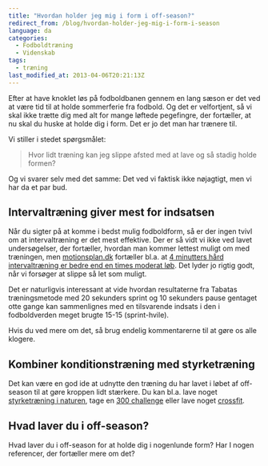 ```yaml
---
title: "Hvordan holder jeg mig i form i off-season?"
redirect_from: /blog/hvordan-holder-jeg-mig-i-form-i-season
language: da
categories:
  - Fodboldtræning
  - Videnskab
tags:
  - træning
last_modified_at: 2013-04-06T20:21:13Z
---
```


Efter at have knoklet løs på fodboldbanen gennem en lang sæson er det ved at være tid til at holde sommerferie fra fodbold. Og det er velfortjent, så vi skal ikke trætte dig med alt for mange løftede pegefingre, der fortæller, at nu skal du huske at holde dig i form. Det er jo det man har trænere til.

Vi stiller i stedet spørgsmålet:

> Hvor lidt træning kan jeg slippe afsted med at lave og så stadig holde formen?

Og vi svarer selv med det samme: Det ved vi faktisk ikke nøjagtigt, men vi har da et par bud.

Intervaltræning giver mest for indsatsen
----------------------------------------

Når du sigter på at komme i bedst mulig fodboldform, så er der ingen tvivl om at intervaltræning er det mest effektive. Der er så vidt vi ikke ved lavet undersøgelser, der fortæller, hvordan man kommer lettest muligt om med træningen, men [motionsplan.dk](http://motionsplan.dk) fortæller bl.a. at [4 minutters hård intervaltræning er bedre end en times moderat løb](http://motionsplan.dk/artikel/4-minutters-haard-intervaltraening-bedre-end-en-times-moderat-loeb). Det lyder jo rigtig godt, når vi forsøger at slippe så let som muligt.

Det er naturligvis interessant at vide hvordan resultaterne fra Tabatas træningsmetode med 20 sekunders sprint og 10 sekunders pause gentaget otte gange kan sammenlignes med en tilsvarende indsats i den i fodboldverden meget brugte 15-15 (sprint-hvile).

Hvis du ved mere om det, så brug endelig kommentarerne til at gøre os alle klogere.

Kombiner konditionstræning med styrketræning
--------------------------------------------

Det kan være en god ide at udnytte den træning du har lavet i løbet af off-season til at gøre kroppen lidt stærkere. Du kan bl.a. lave noget [styrketræning i naturen](http://motionsplan.dk/artikel/dogmefitness), tage en [300 challenge](http://motionsplan.dk/artikel/crossfit) eller lave noget [crossfit](http://motionsplan.dk/artikel/crossfit).

Hvad laver du i off-season?
---------------------------

Hvad laver du i off-season for at holde dig i nogenlunde form? Har I nogen referencer, der fortæller mere om det?
